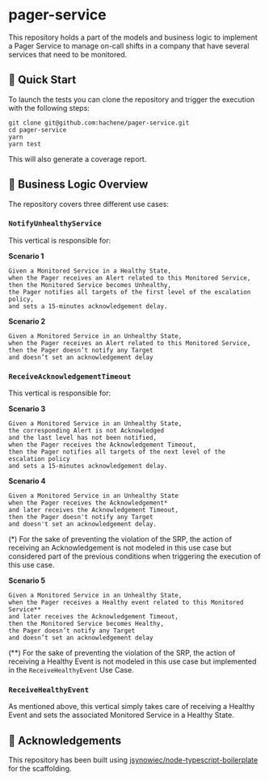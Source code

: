 # pager-service

This repository holds a part of the models and business logic to implement a Pager Service to manage on-call shifts in a company that have several services that need to be monitored.

## 🚀️ Quick Start

To launch the tests you can clone the repository and trigger the execution with the following steps:

```
git clone git@github.com:hachene/pager-service.git
cd pager-service
yarn
yarn test
```

This will also generate a coverage report.

## 🧠 Business Logic Overview

The repository covers three different use cases:

### `NotifyUnhealthyService`
This vertical is responsible for:

**Scenario 1**
```
Given a Monitored Service in a Healthy State,
when the Pager receives an Alert related to this Monitored Service,
then the Monitored Service becomes Unhealthy,
the Pager notifies all targets of the first level of the escalation policy,
and sets a 15-minutes acknowledgement delay.
```

**Scenario 2**
```
Given a Monitored Service in an Unhealthy State,
when the Pager receives an Alert related to this Monitored Service,
then the Pager doesn’t notify any Target
and doesn’t set an acknowledgement delay
```

### `ReceiveAcknowledgementTimeout`
This vertical is responsible for:

**Scenario 3**
```
Given a Monitored Service in an Unhealthy State,
the corresponding Alert is not Acknowledged
and the last level has not been notified,
when the Pager receives the Acknowledgement Timeout,
then the Pager notifies all targets of the next level of the escalation policy
and sets a 15-minutes acknowledgement delay.
```

**Scenario 4**
```
Given a Monitored Service in an Unhealthy State
when the Pager receives the Acknowledgement*
and later receives the Acknowledgement Timeout,
then the Pager doesn't notify any Target
and doesn't set an acknowledgement delay.
```

(*) For the sake of preventing the violation of the SRP, the action of receiving an Acknowledgement is not modeled in this use case but considered part of the previous conditions when triggering the execution of this use case.

**Scenario 5**
```
Given a Monitored Service in an Unhealthy State,
when the Pager receives a Healthy event related to this Monitored Service**
and later receives the Acknowledgement Timeout,
then the Monitored Service becomes Healthy,
the Pager doesn’t notify any Target
and doesn’t set an acknowledgement delay
```

(\*\*) For the sake of preventing the violation of the SRP, the action of receiving a Healthy Event is not modeled in this use case but implemented in the `ReceiveHealthyEvent` Use Case.

### `ReceiveHealthyEvent`

As mentioned above, this vertical simply takes care of receiving a Healthy Event and sets the associated Monitored Service in a Healthy State.


## 🤗️ Acknowledgements

This repository has been built using [jsynowiec/node-typescript-boilerplate](https://github.com/jsynowiec/node-typescript-boilerplate) for the scaffolding.



